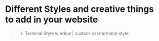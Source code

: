 # Different Styles and creative things to add in your website

> 1. Terminal Style window | custom-css/terminal-style
